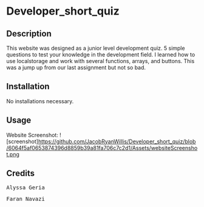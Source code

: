 # Developer_short_quiz

## Description

This website was designed as a junior level development quiz. 5 simple questions to test your knowledge in the development field. I learned how to use localstorage and work with several functions, arrays, and buttons. This was a jump up from our last assignment but not so bad.

## Installation
No installations necessary.

## Usage
Website Screenshot:
![screenshot]https://github.com/JacobRyanWillis/Developer_short_quiz/blob/6064f5af0653874396d8859b39a81fa706c7c2d1/Assets/websiteScreenshot.png

## Credits

<pre>Alyssa Geria</pre>
<pre>Faran Navazi</pre>
